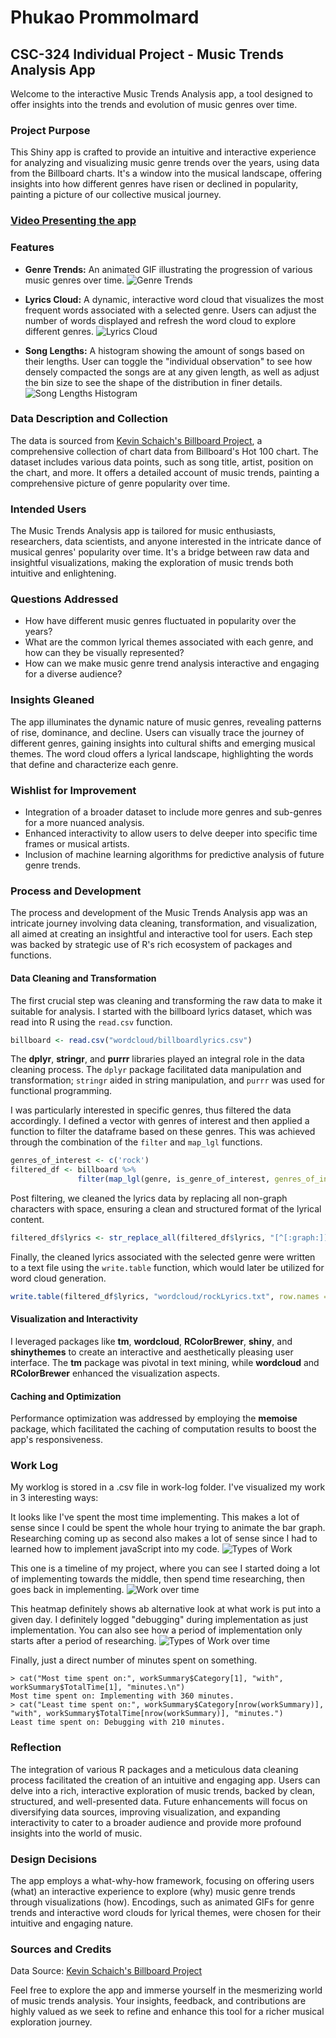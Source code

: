 # Phukao Prommolmard
## CSC-324 Individual Project - Music Trends Analysis App

Welcome to the interactive Music Trends Analysis app, a tool designed to offer insights into the trends and evolution of music genres over time. 

### Project Purpose

This Shiny app is crafted to provide an intuitive and interactive experience for analyzing and visualizing music genre trends over the years, using data from the Billboard charts. It's a window into the musical landscape, offering insights into how different genres have risen or declined in popularity, painting a picture of our collective musical journey.

### [Video Presenting the app](https://youtu.be/DYXQIWQycgs)

### Features

-   **Genre Trends:** An animated GIF illustrating the progression of various music genres over time.
![Genre Trends](screenshots/genreDemo.png)

-   **Lyrics Cloud:** A dynamic, interactive word cloud that visualizes the most frequent words associated with a selected genre. Users can adjust the number of words displayed and refresh the word cloud to explore different genres.
![Lyrics Cloud](screenshots/wordcloudDemo.png)

- **Song Lengths:** A histogram showing the amount of songs based on their lengths. User can toggle the "individual observation" to see how densely compacted the songs are at any given length, as well as adjust the bin size to see the shape of the distribution in finer details.
![Song Lengths Histogram](screenshots/song-lengths.png)

### Data Description and Collection

The data is sourced from [Kevin Schaich's Billboard Project](https://github.com/kevinschaich/billboard/tree/master), a comprehensive collection of chart data from Billboard's Hot 100 chart. The dataset includes various data points, such as song title, artist, position on the chart, and more. It offers a detailed account of music trends, painting a comprehensive picture of genre popularity over time.

### Intended Users

The Music Trends Analysis app is tailored for music enthusiasts, researchers, data scientists, and anyone interested in the intricate dance of musical genres' popularity over time. It's a bridge between raw data and insightful visualizations, making the exploration of music trends both intuitive and enlightening.

### Questions Addressed

- How have different music genres fluctuated in popularity over the years?
- What are the common lyrical themes associated with each genre, and how can they be visually represented?
- How can we make music genre trend analysis interactive and engaging for a diverse audience?

### Insights Gleaned

The app illuminates the dynamic nature of music genres, revealing patterns of rise, dominance, and decline. Users can visually trace the journey of different genres, gaining insights into cultural shifts and emerging musical themes. The word cloud offers a lyrical landscape, highlighting the words that define and characterize each genre.

### Wishlist for Improvement

- Integration of a broader dataset to include more genres and sub-genres for a more nuanced analysis.
- Enhanced interactivity to allow users to delve deeper into specific time frames or musical artists.
- Inclusion of machine learning algorithms for predictive analysis of future genre trends.

### Process and Development

The process and development of the Music Trends Analysis app was an intricate journey involving data cleaning, transformation, and visualization, all aimed at creating an insightful and interactive tool for users. Each step was backed by strategic use of R's rich ecosystem of packages and functions.

#### Data Cleaning and Transformation

The first crucial step was cleaning and transforming the raw data to make it suitable for analysis. I started with the billboard lyrics dataset, which was read into R using the `read.csv` function.

``` r
billboard <- read.csv("wordcloud/billboardlyrics.csv")
```

The **dplyr**, **stringr**, and **purrr** libraries played an integral role in the data cleaning process. The `dplyr` package facilitated data manipulation and transformation; `stringr` aided in string manipulation, and `purrr` was used for functional programming.

I was particularly interested in specific genres, thus filtered the data accordingly. I defined a vector with genres of interest and then applied a function to filter the dataframe based on these genres. This was achieved through the combination of the `filter` and `map_lgl` functions.

``` r
genres_of_interest <- c('rock')
filtered_df <- billboard %>% 
               filter(map_lgl(genre, is_genre_of_interest, genres_of_interest = genres_of_interest))
```

Post filtering, we cleaned the lyrics data by replacing all non-graph characters with space, ensuring a clean and structured format of the lyrical content.

``` r
filtered_df$lyrics <- str_replace_all(filtered_df$lyrics, "[^[:graph:]]", " ")
```

Finally, the cleaned lyrics associated with the selected genre were written to a text file using the `write.table` function, which would later be utilized for word cloud generation.

``` r
write.table(filtered_df$lyrics, "wordcloud/rockLyrics.txt", row.names = FALSE, col.names = FALSE, quote = FALSE, sep = "\t")
```

#### Visualization and Interactivity

I leveraged packages like **tm**, **wordcloud**, **RColorBrewer**, **shiny**, and **shinythemes** to create an interactive and aesthetically pleasing user interface. The **tm** package was pivotal in text mining, while **wordcloud** and **RColorBrewer** enhanced the visualization aspects.

#### Caching and Optimization

Performance optimization was addressed by employing the **memoise** package, which facilitated the caching of computation results to boost the app's responsiveness.

### Work Log

My worklog is stored in a .csv file in work-log folder. I've visualized my work in 3 interesting ways:

It looks like I've spent the most time implementing. This makes a lot of sense since I could be spent the whole hour trying to animate the bar graph. Researching coming up as second also makes a lot of sense since I had to learned how to implement javaScript into my code.
![Types of Work](work-log/workTypes.png)

This one is a timeline of my project, where you can see I started doing a lot of implementing towards the middle, then spend time researching, then goes back in implementing.
![Work over time](work-log/totalWork.png)

This heatmap definitely shows ab alternative look at what work is put into a given day. I definitely logged "debugging" during implementation as just implementation. You can also see how a period of implementation only starts after a period of researching.
![Types of Work over time](work-log/heatmap.png)

Finally, just a direct number of minutes spent on something.
```
> cat("Most time spent on:", workSummary$Category[1], "with", workSummary$TotalTime[1], "minutes.\n")
Most time spent on: Implementing with 360 minutes.
> cat("Least time spent on:", workSummary$Category[nrow(workSummary)], "with", workSummary$TotalTime[nrow(workSummary)], "minutes.")
Least time spent on: Debugging with 210 minutes.
```

### Reflection

The integration of various R packages and a meticulous data cleaning process facilitated the creation of an intuitive and engaging app. Users can delve into a rich, interactive exploration of music trends, backed by clean, structured, and well-presented data. Future enhancements will focus on diversifying data sources, improving visualization, and expanding interactivity to cater to a broader audience and provide more profound insights into the world of music.


### Design Decisions

The app employs a what-why-how framework, focusing on offering users (what) an interactive experience to explore (why) music genre trends through visualizations (how). Encodings, such as animated GIFs for genre trends and interactive word clouds for lyrical themes, were chosen for their intuitive and engaging nature.

### Sources and Credits

Data Source: [Kevin Schaich's Billboard Project](https://github.com/kevinschaich/billboard/tree/master)

Feel free to explore the app and immerse yourself in the mesmerizing world of music trends analysis. Your insights, feedback, and contributions are highly valued as we seek to refine and enhance this tool for a richer musical exploration journey.
